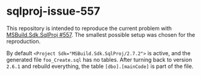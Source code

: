 # sqlproj-issue-557
This repository is intended to reproduce the current problem with [MSBuild.Sdk.SqlProj #557](https://github.com/rr-wfm/MSBuild.Sdk.SqlProj/issues/557). The smallest possible setup was chosen for the reproduction.

By default `<Project Sdk="MSBuild.Sdk.SqlProj/2.7.2">` is active, and the generated file `foo_Create.sql` has no tables. After turning back to version `2.6.1` and rebuild everything, the table `[dbo].[mainCode]` is part of the file.